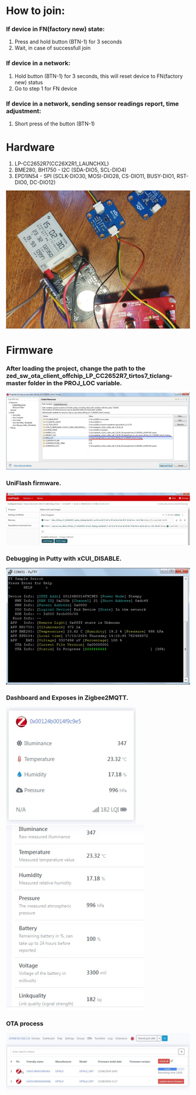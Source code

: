 # How to join:
### If device in FN(factory new) state:
1. Press and hold button (BTN-1) for 3 seconds
2. Wait, in case of successfull join

### If device in a network:
1. Hold button (BTN-1) for 3 seconds, this will reset device to FN(factory new) status
2. Go to step 1 for FN device

### If device in a network, sending sensor readings report, time adjustment:
1. Short press of the button (BTN-1)

# Hardware
1. LP-CC2652R7(CC26X2R1_LAUNCHXL)
2. BME280, BH1750 - I2C (SDA-DIO5, SCL-DIO4)
3. EPD1IN54 - SPI (SCLK-DIO30, MOSI-DIO28, CS-DIO11, BUSY-DIO1, RST-DIO0, DC-DIO12) 

![](/images/photo_2024-10-17_15-03-37.jpg)

# Firmware
### After loading the project, change the path to the zed_sw_ota_client_offchip_LP_CC2652R7_tirtos7_ticlang-master folder in the PROJ_LOC variable.
![](/images/Screenshot_2203.jpg)
### UniFlash firmware.
![](/images/Screenshot_2154.jpg)
### Debugging in Putty with xCUI_DISABLE.
![](/images/Screenshot_2158.jpg)
### Dashboard and Exposes in Zigbee2MQTT.
![](/images/Screenshot_2155.jpg)
![](/images/Screenshot_2156.jpg)
### OTA process
![](/images/Screenshot_2159.jpg)
